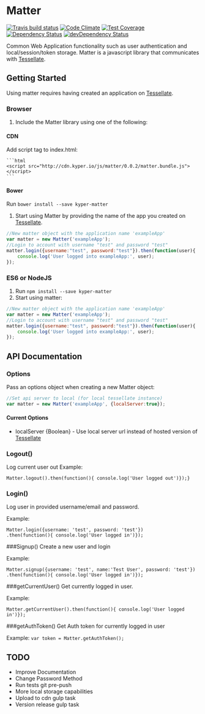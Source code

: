 # Matter

[![Travis build status](https://travis-ci.org/KyperTech/matter.svg?branch=master)](https://travis-ci.org/kypertech/matter)
[![Code Climate](https://codeclimate.com/github/KyperTech/matter/badges/gpa.svg)](https://codeclimate.com/github/kypertech/matter)
[![Test Coverage](https://codeclimate.com/github/KyperTech/matter/badges/coverage.svg)](https://codeclimate.com/github/KyperTech/matter)
[![Dependency Status](https://david-dm.org/kypertech/matter.svg)](https://david-dm.org/kypertech/matter)
[![devDependency Status](https://david-dm.org/kypertech/matter/dev-status.svg)](https://david-dm.org/kypertech/matter#info=devDependencies)

Common Web Application functionality such as user authentication and local/session/token storage. Matter is a javascript library that communicates with [Tessellate](https://github.com/KyperTech/tessellate).

## Getting Started

Using matter requires having created an application on [Tessellate](http://tessellate.elasticbeanstalk.com).

### Browser
1. Include the Matter library using one of the following:
  #### CDN
  Add script tag to index.html:
    
    ```html
    <script src="http://cdn.kyper.io/js/matter/0.0.2/matter.bundle.js"></script>
    ```

  #### Bower
  Run `bower install --save kyper-matter`


1. Start using Matter by providing the name of the app you created on [Tessellate](http://tessellate.elasticbeanstalk.com).

  ```javascript
  //New matter object with the application name 'exampleApp'
  var matter = new Matter('exampleApp');
  //Login to account with username "test" and password "test"
  matter.login({username:"test", password:"test"}).then(function(user){
      console.log('User logged into exampleApp:', user);
  });
  ```

### ES6 or NodeJS
1. Run `npm install --save kyper-matter`
2. Start using matter:
```javascript
//New matter object with the application name 'exampleApp'
var matter = new Matter('exampleApp');
//Login to account with username "test" and password "test"
matter.login({username:"test", password:"test"}).then(function(user){
    console.log('User logged into exampleApp:', user);
});
```

## API Documentation
### Options
Pass an options object when creating a new Matter object:

```javascript
//Set api server to local (for local tessellate instance)
var matter = new Matter('exampleApp', {localServer:true});
```
#### Current Options
* localServer {Boolean} - Use local server url instead of hosted version of [Tessellate](http://tessellate.elasticbeanstalk.com)

### Logout()
Log current user out
Example: 
```
Matter.logout().then(function(){ console.log('User logged out')});}
```

### Login()
Log user in provided username/email and password.

Example: 
```
Matter.login({username: 'test', password: 'test'})
.then(function(){ console.log('User logged in')});
```

###Signup()
Create a new user and login

Example: 
```
Matter.signup({username: 'test', name:'Test User', password: 'test'})
.then(function(){ console.log('User logged in')});
```

###getCurrentUser()
Get currently logged in user.

Example: 
```
Matter.getCurrentUser().then(function(){ console.log('User logged in')});
```

###getAuthToken()
Get Auth token for currently logged in user

Example: `var token = Matter.getAuthToken();`

## TODO
* Improve Documentation
* Change Password Method
* Run tests git pre-push
* More local storage capabilities
* Upload to cdn gulp task
* Version release gulp task

